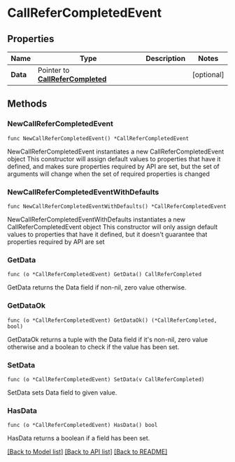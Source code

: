 # CallReferCompletedEvent

## Properties

Name | Type | Description | Notes
------------ | ------------- | ------------- | -------------
**Data** | Pointer to [**CallReferCompleted**](CallReferCompleted.md) |  | [optional] 

## Methods

### NewCallReferCompletedEvent

`func NewCallReferCompletedEvent() *CallReferCompletedEvent`

NewCallReferCompletedEvent instantiates a new CallReferCompletedEvent object
This constructor will assign default values to properties that have it defined,
and makes sure properties required by API are set, but the set of arguments
will change when the set of required properties is changed

### NewCallReferCompletedEventWithDefaults

`func NewCallReferCompletedEventWithDefaults() *CallReferCompletedEvent`

NewCallReferCompletedEventWithDefaults instantiates a new CallReferCompletedEvent object
This constructor will only assign default values to properties that have it defined,
but it doesn't guarantee that properties required by API are set

### GetData

`func (o *CallReferCompletedEvent) GetData() CallReferCompleted`

GetData returns the Data field if non-nil, zero value otherwise.

### GetDataOk

`func (o *CallReferCompletedEvent) GetDataOk() (*CallReferCompleted, bool)`

GetDataOk returns a tuple with the Data field if it's non-nil, zero value otherwise
and a boolean to check if the value has been set.

### SetData

`func (o *CallReferCompletedEvent) SetData(v CallReferCompleted)`

SetData sets Data field to given value.

### HasData

`func (o *CallReferCompletedEvent) HasData() bool`

HasData returns a boolean if a field has been set.


[[Back to Model list]](../README.md#documentation-for-models) [[Back to API list]](../README.md#documentation-for-api-endpoints) [[Back to README]](../README.md)


